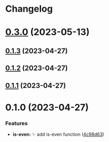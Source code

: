 # Changelog
# [0.3.0](https://github.com/ammi1378/integrated-monorepo/compare/0.2.8...0.3.0) (2023-05-13)



## [0.1.3](https://github.com/ammi1378/integrated-monorepo/compare/0.1.2...0.1.3) (2023-04-27)



## [0.1.2](https://github.com/ammi1378/integrated-monorepo/compare/0.1.1...0.1.2) (2023-04-27)



## [0.1.1](https://github.com/ammi1378/integrated-monorepo/compare/0.1.0...0.1.1) (2023-04-27)



# 0.1.0 (2023-04-27)


### Features

* **is-even:** :sparkles: add is-even function ([4c98d63](https://github.com/ammi1378/integrated-monorepo/commit/4c98d63bfd59db3484423a01ece40ea8d50913c5))
